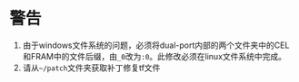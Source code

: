 # 警告

1. 由于windows文件系统的问题，必须将dual-port内部的两个文件夹中的CEL和FRAM中的文件后缀，由`_0`改为`:0`。此修改必须在linux文件系统中完成。
2. 请从`~/patch`文件夹获取补丁修复tf文件
